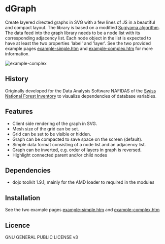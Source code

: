 dGraph
======

Create layered directed graphs in SVG with a few lines of JS in a beautiful and compact layout. The library is based on
a modified [Sugiyama algorithm](http://en.wikipedia.org/wiki/Kozo_Sugiyama "Kozo Sugiyama"). The data feed into the graph
library needs to be a node list with its corresponding adjacency list. Each node object in the list is expected to have
at least the two properties 'label' and 'layer'. See the two provided example pages
[example-simple.htm](example-simple.htm) and [example-complex.htm](example-complex.htm) for more information.

![example-complex](resources/example-complex.gif "complex example of a graph drawing")

## History
Originally developed for the Data Analysis Software NAFIDAS of the [Swiss National Forest Inventory](http://www.lfi.ch)
to visualize dependencies of database variables.

## Features
* Client side rendering of the graph in SVG.
* Mesh size of the grid can be set.
* Grid can be set to be visible or hidden.
* Graph can be compacted to save space on the screen (default).
* Simple data format consisting of a node list and an adjacency list.
* Graph can be inverted, e.g. order of layers in graph is reversed.
* Highlight connected parent and/or child nodes

## Dependencies
* dojo toolkit 1.9.1, mainly for the AMD loader to required in the modules

## Installation
See the two example pages [example-simple.htm](example-simple.htm) and [example-complex.htm](example-complex.htm)

## Licence
GNU GENERAL PUBLIC LICENSE v3